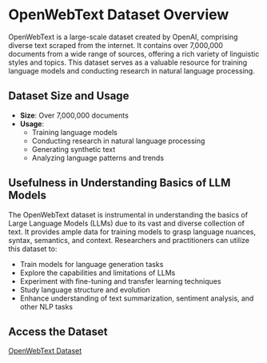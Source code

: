 # OpenWebText Dataset Overview

OpenWebText is a large-scale dataset created by OpenAI, comprising diverse text scraped from the internet. It contains over 7,000,000 documents from a wide range of sources, offering a rich variety of linguistic styles and topics. This dataset serves as a valuable resource for training language models and conducting research in natural language processing.

## Dataset Size and Usage

- **Size**: Over 7,000,000 documents
- **Usage**: 
  - Training language models
  - Conducting research in natural language processing
  - Generating synthetic text
  - Analyzing language patterns and trends

## Usefulness in Understanding Basics of LLM Models

The OpenWebText dataset is instrumental in understanding the basics of Large Language Models (LLMs) due to its vast and diverse collection of text. It provides ample data for training models to grasp language nuances, syntax, semantics, and context. Researchers and practitioners can utilize this dataset to:
- Train models for language generation tasks
- Explore the capabilities and limitations of LLMs
- Experiment with fine-tuning and transfer learning techniques
- Study language structure and evolution
- Enhance understanding of text summarization, sentiment analysis, and other NLP tasks


## Access the Dataset

[OpenWebText Dataset](https://skylion007.github.io/OpenWebTextCorpus/)
